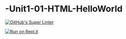 # -Unit1-01-HTML-HelloWorld
[![GitHub's Super Linter](https://github.com/ICD2O-Digtital-Tech-Invitations/workflows/GitHub's%20Super%20Linter/badge.svg)](https://github.com/ICD2O-Digtital-Tech-Invitations/actions)


[![Run on Repl.it](https://repl.it/badge/github/ICD2O-Digtital-Tech-Invitations)](https://repl.it/github/ICD2O-Digtital-Tech-Invitations)


